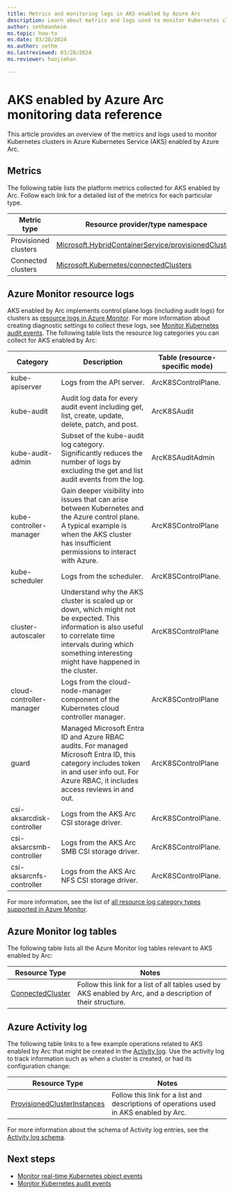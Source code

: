 ```yaml
---
title: Metrics and monitoring logs in AKS enabled by Azure Arc
description: Learn about metrics and logs used to monitor Kubernetes clusters in AKS enabled by Azure Arc.
author: sethmanheim
ms.topic: how-to
ms.date: 03/28/2024
ms.author: sethm 
ms.lastreviewed: 03/28/2024
ms.reviewer: haojiehan

---
```


# AKS enabled by Azure Arc monitoring data reference

This article provides an overview of the metrics and logs used to monitor Kubernetes clusters in Azure Kubernetes Service (AKS) enabled by Azure Arc.

## Metrics

The following table lists the platform metrics collected for AKS enabled by Arc. Follow each link for a detailed list of the metrics for each particular type.

| Metric type           | Resource provider/type namespace                       |
|-----------------------|--------------------------------------------------------|
| Provisioned clusters  | [Microsoft.HybridContainerService/provisionedClusters](/azure/azure-monitor/reference/supported-metrics/microsoft-hybridcontainerservice-provisionedclusters-metrics)   |
| Connected clusters    | [Microsoft.Kubernetes/connectedClusters](/azure/azure-monitor/reference/supported-metrics/microsoft-kubernetes-connectedclusters-metrics)                 |

## Azure Monitor resource logs

AKS enabled by Arc implements control plane logs (including audit logs) for clusters as [resource logs in Azure Monitor](/azure/azure-monitor/essentials/resource-logs). For more information about creating diagnostic settings to collect these logs, see [Monitor Kubernetes audit events](/azure/aks/hybrid/kubernetes-monitor-audit-events). The following table lists the resource log categories you can collect for AKS enabled by Arc:

| Category                   | Description                                                                                                                                                                                                   | Table (resource-specific mode)  |
|----------------------------|---------------------------------------------------------------------------------------------------------------------------------------------------------------------------------------------------------------|---------------------------------|
| kube-apiserver             | Logs from the API server.                                                                                                                                                                                     | ArcK8SControlPlane.             |
| kube-audit                 | Audit log data for every audit event including get, list, create, update, delete, patch, and post.                                                                                                            | ArcK8SAudit                     |
| kube-audit-admin           | Subset of the kube-audit log category. Significantly reduces the number of logs by excluding the get and list audit events from the log.                                                                      | ArcK8SAuditAdmin                |
| kube-controller-manager    | Gain deeper visibility into issues that can arise between Kubernetes and the Azure control plane. A typical example is when the AKS cluster has insufficient permissions to interact with Azure.                     | ArcK8SControlPlane              |
| kube-scheduler             | Logs from the scheduler.                                                                                                                                                                                      | ArcK8SControlPlane.             |
| cluster-autoscaler         | Understand why the AKS cluster is scaled up or down, which might not be expected. This information is also useful to correlate time intervals during which something interesting might have happened in the cluster.  | ArcK8SControlPlane              |
| cloud-controller-manager   | Logs from the cloud-node-manager component of the Kubernetes cloud controller manager.                                                                                                                        | ArcK8SControlPlane              |
| guard                      | Managed Microsoft Entra ID and Azure RBAC audits. For managed Microsoft Entra ID, this category includes token in and user info out. For Azure RBAC, it includes access reviews in and out.                   | ArcK8SControlPlane              |
| csi-aksarcdisk-controller  | Logs from the AKS Arc CSI storage driver.                                                                                                                                                                     | ArcK8SControlPlane.             |
| csi-aksarcsmb-controller   | Logs from the AKS Arc SMB CSI storage driver.                                                                                                                                                                 | ArcK8SControlPlane.             |
| csi-aksarcnfs-controller   | Logs from the AKS Arc NFS CSI storage driver.                                                                                                                                                                 | ArcK8SControlPlane.             |

For more information, see the list of [all resource log category types supported in Azure Monitor](/azure/azure-monitor/essentials/resource-logs-schema).

## Azure Monitor log tables

The following table lists all the Azure Monitor log tables relevant to AKS enabled by Arc:

| Resource Type     | Notes                                                                                            |
|-------------------|--------------------------------------------------------------------------------------------------|
| [ConnectedCluster](/azure/azure-monitor/reference/tables/tables-resourcetype#azure-arc-enabled-kubernetes)  | Follow this link for a list of all tables used by AKS enabled by Arc, and a description of their structure.  |

## Azure Activity log

The following table links to a few example operations related to AKS enabled by Arc that might be created in the [Activity log](/azure/azure-monitor/essentials/activity-log-insights). Use the activity log to track information such as when a cluster is created, or had its configuration change:

| Resource Type                | Notes                                                                            |
|------------------------------|----------------------------------------------------------------------------------|
| [ProvisionedClusterInstances](/rest/api/hybridcontainer/provisioned-cluster-instances)  | Follow this link for a list and descriptions of operations used in AKS enabled by Arc.  |

For more information about the schema of Activity log entries, see the [Activity log schema](/azure/azure-monitor/essentials/activity-log-schema).

## Next steps

- [Monitor real-time Kubernetes object events](kubernetes-monitor-object-events.md)
- [Monitor Kubernetes audit events](kubernetes-monitor-audit-events.md)
